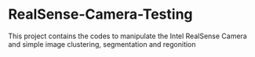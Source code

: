 # RealSense-Camera-Testing
This project contains the codes to manipulate the Intel RealSense Camera and simple image clustering, segmentation and regonition
